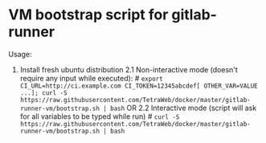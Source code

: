 # VM bootstrap script for gitlab-runner

Usage:
 1. Install fresh ubuntu distribution
 2.1 Non-interactive mode (doesn't require any input while executed):
 \# `export CI_URL=http://ci.example.com CI_TOKEN=12345abcdef[ OTHER_VAR=VALUE ...]; curl -S https://raw.githubusercontent.com/TetraWeb/docker/master/gitlab-runner-vm/bootstrap.sh | bash`
OR
 2.2 Interactive mode (script will ask for all variables to be typed while run)
 \# `curl -S https://raw.githubusercontent.com/TetraWeb/docker/master/gitlab-runner-vm/bootstrap.sh | bash`
